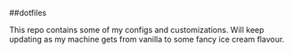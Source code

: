 ##dotfiles

This repo contains some of my configs and customizations. Will keep updating as my machine gets from vanilla to some fancy ice cream flavour.
